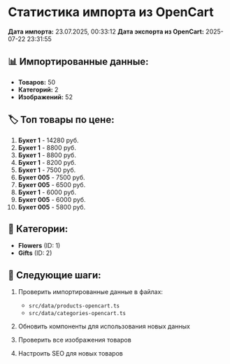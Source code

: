 # Статистика импорта из OpenCart

**Дата импорта:** 23.07.2025, 00:33:12
**Дата экспорта из OpenCart:** 2025-07-22 23:31:55

## 📊 Импортированные данные:

- **Товаров:** 50
- **Категорий:** 2
- **Изображений:** 52

## 🏷️ Топ товары по цене:

1. **Букет 1** - 14280 руб.
2. **Букет 1** - 8800 руб.
3. **Букет 1** - 8800 руб.
4. **Букет 1** - 8200 руб.
5. **Букет 1** - 7500 руб.
6. **Букет 005** - 7500 руб.
7. **Букет 005** - 6500 руб.
8. **Букет 1** - 6000 руб.
9. **Букет 005** - 6000 руб.
10. **Букет 005** - 5800 руб.

## 📁 Категории:

- **Flowers** (ID: 1)
- **Gifts** (ID: 2)

## 📝 Следующие шаги:

1. Проверить импортированные данные в файлах:
   - `src/data/products-opencart.ts`
   - `src/data/categories-opencart.ts`

2. Обновить компоненты для использования новых данных

3. Проверить все изображения товаров

4. Настроить SEO для новых товаров
